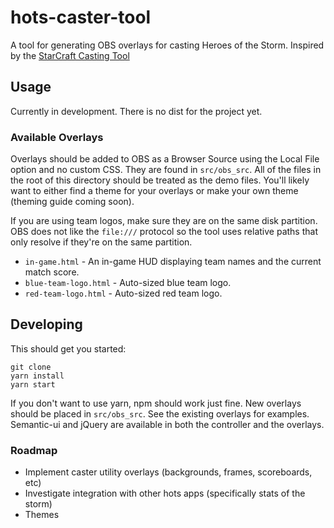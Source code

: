 # hots-caster-tool

A tool for generating OBS overlays for casting Heroes of the Storm.
Inspired by the [StarCraft Casting Tool](https://github.com/teampheenix/StarCraft-Casting-Tool)

## Usage

Currently in development. There is no dist for the project yet.

### Available Overlays

Overlays should be added to OBS as a Browser Source using the Local File option
and no custom CSS. They are found in `src/obs_src`. All of the files in the root
of this directory should be treated as the demo files. You'll likely want to either
find a theme for your overlays or make your own theme (theming guide coming soon).

If you are using team logos, make sure they are on the same disk partition. OBS does not
like the `file:///` protocol so the tool uses relative paths that only resolve if they're on the same partition.

* `in-game.html` - An in-game HUD displaying team names and the current match score.
* `blue-team-logo.html` - Auto-sized blue team logo.
* `red-team-logo.html` - Auto-sized red team logo.

## Developing

This should get you started:
```
git clone
yarn install
yarn start
```

If you don't want to use yarn, npm should work just fine.
New overlays should be placed in `src/obs_src`. See the existing overlays for examples.
Semantic-ui and jQuery are available in both the controller and the overlays.

### Roadmap
* Implement caster utility overlays (backgrounds, frames, scoreboards, etc)
* Investigate integration with other hots apps (specifically stats of the storm)
* Themes